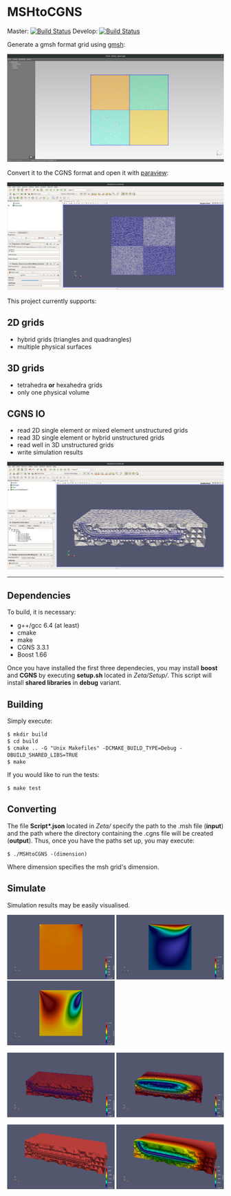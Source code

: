 # MSHtoCGNS

Master: [![Build Status](https://travis-ci.org/felipegiacomelli/MSHtoCGNS.svg?branch=master)](https://travis-ci.org/felipegiacomelli/MSHtoCGNS)
Develop: [![Build Status](https://travis-ci.org/felipegiacomelli/MSHtoCGNS.svg?branch=develop)](https://travis-ci.org/felipegiacomelli/MSHtoCGNS)

Generate a gmsh format grid using [gmsh](http://gmsh.info/):

<img src="Zeta/Images/grid_gmsh.png" alt="gmsh" height=250 width=600  />

Convert it to the CGNS format and open it with [paraview](https://www.paraview.org/):

<img src="Zeta/Images/paraview_grid.png" alt="paraview" height=250 width=600  />

This project currently supports:

## 2D grids
- hybrid grids (triangles and quadrangles)
- multiple physical surfaces

## 3D grids
- tetrahedra **or** hexahedra grids
- only one physical volume

## CGNS IO
- read 2D single element or mixed element unstructured grids
- read 3D single element or hybrid unstructured grids
- read well in 3D unstructured grids
- write simulation results

<img src="Zeta/Images/paraview_hybrid_3d_with_well.png"  height=250 width=600  />

---

## Dependencies

To build, it is necessary:

- g++/gcc 6.4 (at least)
- cmake
- make
- CGNS 3.3.1
- Boost 1.66

Once you have installed the first three dependecies, you may install **boost** and **CGNS** by executing **setup.sh** located in *Zeta/Setup/*. This script will install **shared libraries** in **debug** variant.

## Building

Simply execute:

```shell
$ mkdir build
$ cd build
$ cmake .. -G "Unix Makefiles" -DCMAKE_BUILD_TYPE=Debug -DBUILD_SHARED_LIBS=TRUE
$ make
```

If you would like to run the tests:
```shell
$ make test
```

## Converting

The file **Script\*.json** located in *Zeta/* specify the path to the .msh file (**input**) and the path where the directory containing the .cgns file will be created (**output**). Thus, once you have the paths set up, you may execute:

```shell
$ ./MSHtoCGNS -(dimension)
```

Where dimension specifies the msh grid's dimension.

## Simulate

Simulation results may be easily visualised.

<p float="left">
	<img src="Zeta/Images/2D/Pressure.jpg"  alt="gmsh" height=150 width=250  />
	<img src="Zeta/Images/2D/VelocityX.jpg" alt="gmsh" height=150 width=250  />
	<img src="Zeta/Images/2D/VelocityY.jpg" alt="gmsh" height=150 width=250  />
</p>

<p float="left">
	<img src="Zeta/Images/3D/DisplacementZ-first.png"  alt="gmsh" height=150 width=250  />
	<img src="Zeta/Images/3D/DisplacementZ-last.png" alt="gmsh" height=150 width=250  />
</p>

<p float="left">
	<img src="Zeta/Images/3D/Pressure-first.png"  alt="gmsh" height=150 width=250  />
	<img src="Zeta/Images/3D/Pressure-last.png" alt="gmsh" height=150 width=250  />
</p>
